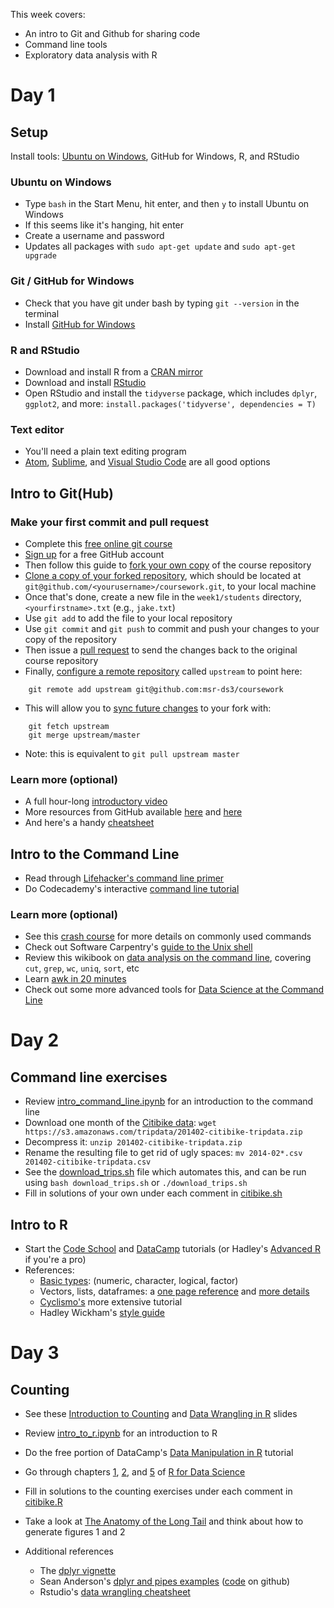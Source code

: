 This week covers:

  * An intro to Git and Github for sharing code
  * Command line tools
  * Exploratory data analysis with R

# Day 1

## Setup

Install tools: [Ubuntu on Windows](https://msdn.microsoft.com/en-us/commandline/wsl/about), GitHub for Windows, R, and RStudio

### Ubuntu on Windows
  * Type `bash` in the Start Menu, hit enter, and then `y` to install Ubuntu on Windows
  * If this seems like it's hanging, hit enter
  * Create a username and password
  * Updates all packages with `sudo apt-get update` and `sudo apt-get upgrade`

### Git / GitHub for Windows
  * Check that you have git under bash by typing `git --version` in the terminal
  * Install [GitHub for Windows](https://desktop.github.com)

### R and RStudio
  
  * Download and install R from a [CRAN mirror](https://cloud.r-project.org/)
  * Download and install [RStudio](https://www.rstudio.com/products/rstudio/download/)
  * Open RStudio and install the `tidyverse` package, which includes  `dplyr`, `ggplot2`, and more: `install.packages('tidyverse', dependencies = T)`

### Text editor

  * You'll need a plain text editing program
  * [Atom](https://atom.io), [Sublime](http://www.sublimetext.com), and [Visual Studio Code](https://code.visualstudio.com) are all good options

## Intro to Git(Hub)

### Make your first commit and pull request
  * Complete this [free online git course](https://try.github.io) 
  * [Sign up](https://github.com/join) for a free GitHub account
  * Then follow this guide to [fork your own copy](https://guides.github.com/activities/forking/) of the course repository
  * [Clone a copy of your forked repository](https://help.github.com/articles/cloning-a-repository/), which should be located at ``git@github.com/<yourusername>/coursework.git``, to your local machine
  * Once that's done, create a new file in the ``week1/students`` directory, ``<yourfirstname>.txt`` (e.g., ``jake.txt``)
  * Use ``git add`` to add the file to your local repository
  * Use ``git commit`` and ``git push`` to commit and push your changes to your copy of the repository
  * Then issue a [pull request](https://guides.github.com/activities/forking/#making-a-pull-request) to send the changes back to the original course repository
  * Finally, [configure a remote repository](https://help.github.com/articles/configuring-a-remote-for-a-fork/) called ``upstream`` to point here:
```
    git remote add upstream git@github.com:msr-ds3/coursework
```
  * This will allow you to [sync future changes](https://help.github.com/articles/syncing-a-fork/) to your fork with:
```
    git fetch upstream
	git merge upstream/master
```
  * Note: this is equivalent to ``git pull upstream master``

### Learn more (optional)
  * A full hour-long [introductory video](https://www.youtube.com/watch?v=U8GBXvdmHT4)
  * More resources from GitHub available [here](https://services.github.com/resources/) and [here](https://help.github.com/articles/good-resources-for-learning-git-and-github/)
  * And here's a handy [cheatsheet](https://services.github.com/on-demand/downloads/github-git-cheat-sheet/)
  
## Intro to the Command Line
  * Read through [Lifehacker's command line primer](http://lifehacker.com/5633909/who-needs-a-mouse-learn-to-use-the-command-line-for-almost-anything)
  * Do Codecademy's interactive [command line tutorial](https://www.codecademy.com/courses/learn-the-command-line/lessons/navigation/exercises/your-first-command?action=lesson_resume)

### Learn more (optional)
  * See this [crash course](https://learnpythonthehardway.org/book/appendixa.html) for more details on commonly used commands
  * Check out Software Carpentry's [guide to the Unix shell](http://swcarpentry.github.io/shell-novice/)
  * Review this wikibook on [data analysis on the command line](http://en.wikibooks.org/wiki/Ad_Hoc_Data_Analysis_From_The_Unix_Command_Line), covering ``cut``, ``grep``, ``wc``, ``uniq``, ``sort``, etc
  * Learn [awk in 20 minutes](http://ferd.ca/awk-in-20-minutes.html)
  * Check out some more advanced tools for [Data Science at the Command Line](http://datascienceatthecommandline.com)


# Day 2

## Command line exercises

  * Review [intro_command_line.ipynb](intro_command_line.ipynb) for an introduction to the command line
  * Download one month of the [Citibike data](https://www.citibikenyc.com/system-data): ``wget https://s3.amazonaws.com/tripdata/201402-citibike-tripdata.zip``
  * Decompress it: ``unzip 201402-citibike-tripdata.zip``
  * Rename the resulting file to get rid of ugly spaces: ``mv 2014-02*.csv 201402-citibike-tripdata.csv``
  * See the [download_trips.sh](download_trips.sh) file which automates this, and can be run using `bash download_trips.sh` or `./download_trips.sh`
  * Fill in solutions of your own under each comment in [citibike.sh](citibike.sh)

## Intro to R

  * Start the [Code School](http://tryr.codeschool.com) and [DataCamp](http://datacamp.com/courses/free-introduction-to-r) tutorials (or Hadley's [Advanced R](http://adv-r.had.co.nz) if you're a pro)
  * References:
    * [Basic types](http://www.r-tutor.com/r-introduction/basic-data-types): (numeric, character, logical, factor)
    * Vectors, lists, dataframes: a [one page reference](http://www.statmethods.net/input/datatypes.html) and [more details](https://en.wikibooks.org/wiki/R_Programming/Data_types)
	* [Cyclismo's](http://www.cyclismo.org/tutorial/R/index.html) more extensive tutorial
    * Hadley Wickham's [style guide](http://adv-r.had.co.nz/Style.html)

# Day 3
    
## Counting

  * See these [Introduction to Counting](https://www.slideshare.net/jakehofman/modeling-social-data-lecture-2-introduction-to-counting) and [Data Wrangling in R](https://www.slideshare.net/jakehofman/modeling-social-data-lecture-3-data-manipulation-in-r?ref=http://modelingsocialdata.org/lectures/2017/02/03/lecture-3-computational-complexity.html) slides
  * Review [intro_to_r.ipynb](intro_to_r.ipynb) for an introduction to R
  * Do the free portion of DataCamp's [Data Manipulation in R](https://campus.datacamp.com/courses/dplyr-data-manipulation-r-tutorial) tutorial
  * Go through chapters [1](http://r4ds.had.co.nz/introduction.html), [2](http://r4ds.had.co.nz/explore-intro.html), and [5](http://r4ds.had.co.nz/transform.html) of [R for Data Science](http://r4ds.had.co.nz)
  * Fill in solutions to the counting exercises under each comment in [citibike.R](citibike.R)
  * Take a look at [The Anatomy of the Long Tail](https://5harad.com/papers/long_tail.pdf) and think about how to generate figures 1 and 2

  * Additional references
	* The [dplyr vignette](http://cran.rstudio.com/web/packages/dplyr/vignettes/introduction.html)
	* Sean Anderson's [dplyr and pipes examples](http://seananderson.ca/2014/09/13/dplyr-intro.html) ([code](https://github.com/seananderson/dplyr-intro-2014) on github)
	* Rstudio's [data wrangling cheatsheet](http://www.rstudio.com/wp-content/uploads/2015/02/data-wrangling-cheatsheet.pdf)


<!--
  * Plotting
    * Read the [data visualization](http://r4ds.had.co.nz/data-visualisation.html) of ["R for Data Science"](http://r4ds.had.co.nz) chapter and go over the included exercises
    * Review Sean Anderson's [ggplot2 slides](http://seananderson.ca/courses/12-ggplot2/ggplot2_slides_with_examples.pdf) ([code]((http://github.com/seananderson/datawranglR)) and reproduce the ``diamonds`` plots in these slides.
    * Bookmark Rstudio's [data visualization cheatsheet](http://www.rstudio.com/wp-content/uploads/2015/12/ggplot2-cheatsheet-2.0.pdf)
    * Optionally do the free portion of DataCamp's [Data Visualization with ggplot2](https://campus.datacamp.com/courses/data-visualization-with-ggplot2-1/) tutorial    

  * Additional references
    * The [R Graphics Cookbook](http://www.cookbook-r.com/Graphs/)
    * [Intro to ggplot2](http://superbobry.github.io/slides/ggplot2/) slides, with somewhat tricky navigation
    * [Visualizing Data with ggplot2](http://varianceexplained.org/RData/lessons/lesson2/)
    * The [official ggplot2 docs](http://docs.ggplot2.org/current/)
-->




